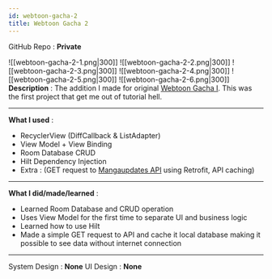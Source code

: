 ```yaml
---
id: webtoon-gacha-2
title: Webtoon Gacha 2
---
```

GitHub Repo : **Private**

![[webtoon-gacha-2-1.png|300]]
![[webtoon-gacha-2-2.png|300]]
![[webtoon-gacha-2-3.png|300]]
![[webtoon-gacha-2-4.png|300]]
![[webtoon-gacha-2-5.png|300]]
![[webtoon-gacha-2-6.png|300]]
**Description** : The addition I made for original [Webtoon Gacha I](/android-development/android-xml/01-webtoon-gacha-1/webtoon-gacha-1). This was the first project that get me out of tutorial hell.

---
**What I used** :
- RecyclerView (DiffCallback & ListAdapter)
- View Model + View Binding
- Room Database CRUD
- Hilt Dependency Injection
- Extra : (GET request to [Mangaupdates API](https://api.mangaupdates.com/) using Retrofit, API caching)
---
**What I did/made/learned** :
- Learned Room Database and CRUD operation
- Uses View Model for the first time to separate UI and business logic
- Learned how to use Hilt
- Made a simple GET request to API and cache it local database making it possible to see data without internet connection
---
System Design : **None**
UI Design : **None**